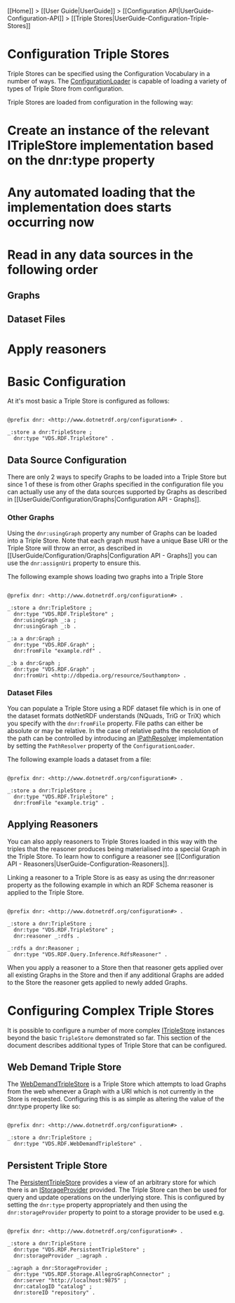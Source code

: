 [[Home]] > [[User Guide|UserGuide]] > [[Configuration API|UserGuide-Configuration-API]] > [[Triple Stores|UserGuide-Configuration-Triple-Stores]]

# Configuration Triple Stores 

Triple Stores can be specified using the Configuration Vocabulary in a number of ways. The [ConfigurationLoader](https://dotnetrdf.github.io/api/html/T_VDS_RDF_Configuration_ConfigurationLoader.htm) is capable of loading a variety of types of Triple Store from configuration.

Triple Stores are loaded from configuration in the following way:

# Create an instance of the relevant ITripleStore implementation based on the dnr:type property
# Any automated loading that the implementation does starts occurring now
# Read in any data sources in the following order
## Graphs
## Dataset Files
# Apply reasoners

# Basic Configuration 

At it's most basic a Triple Store is configured as follows:

```turtle

@prefix dnr: <http://www.dotnetrdf.org/configuration#> .

_:store a dnr:TripleStore ;
  dnr:type "VDS.RDF.TripleStore" .
```

## Data Source Configuration 

There are only 2 ways to specify Graphs to be loaded into a Triple Store but since 1 of these is from other Graphs specified in the configuration file you can actually use any of the data sources supported by Graphs as described in [[UserGuide/Configuration/Graphs|Configuration API - Graphs]].

### Other Graphs 

Using the `dnr:usingGraph` property any number of Graphs can be loaded into a Triple Store. Note that each graph must have a unique Base URI or the Triple Store will throw an error, as described in [[UserGuide/Configuration/Graphs|Configuration API - Graphs]] you can use the `dnr:assignUri` property to ensure this.

The following example shows loading two graphs into a Triple Store

```turtle

@prefix dnr: <http://www.dotnetrdf.org/configuration#> .

_:store a dnr:TripleStore ;
  dnr:type "VDS.RDF.TripleStore" ;
  dnr:usingGraph _:a ;
  dnr:usingGraph _:b .

_:a a dnr:Graph ;
  dnr:type "VDS.RDF.Graph" ;
  dnr:fromFile "example.rdf" .

_:b a dnr:Graph ;
  dnr:type "VDS.RDF.Graph" ;
  dnr:fromUri <http://dbpedia.org/resource/Southampton> .
```

### Dataset Files 

You can populate a Triple Store using a RDF dataset file which is in one of the dataset formats dotNetRDF understands (NQuads, TriG or TriX) which you specify with the `dnr:fromFile` property. File paths can either be absolute or may be relative. In the case of relative paths the resolution of the path can be controlled by introducing an [IPathResolver](https://dotnetrdf.github.io/api/html/T_VDS_RDF_Configuration_IPathResolver.htm) implementation by setting the `PathResolver` property of the `ConfigurationLoader`.

The following example loads a dataset from a file:

```turtle

@prefix dnr: <http://www.dotnetrdf.org/configuration#> .

_:store a dnr:TripleStore ;
  dnr:type "VDS.RDF.TripleStore" ;
  dnr:fromFile "example.trig" .
```

## Applying Reasoners 

You can also apply reasoners to Triple Stores loaded in this way with the triples that the reasoner produces being materialised into a special Graph in the Triple Store. To learn how to configure a reasoner see [[Configuration API - Reasoners|UserGuide-Configuration-Reasoners]].

Linking a reasoner to a Triple Store is as easy as using the dnr:reasoner property as the following example in which an RDF Schema reasoner is applied to the Triple Store.

```turtle

@prefix dnr: <http://www.dotnetrdf.org/configuration#> .

_:store a dnr:TripleStore ;
  dnr:type "VDS.RDF.TripleStore" ;
  dnr:reasoner _:rdfs .

_:rdfs a dnr:Reasoner ;
  dnr:type "VDS.RDF.Query.Inference.RdfsReasoner" .
```

When you apply a reasoner to a Store then that reasoner gets applied over all existing Graphs in the Store and then if any additional Graphs are added to the Store the reasoner gets applied to newly added Graphs.

# Configuring Complex Triple Stores 

It is possible to configure a number of more complex [ITripleStore](https://dotnetrdf.github.io/api/html/T_VDS_RDF_ITripleStore.htm) instances beyond the basic `TripleStore` demonstrated so far. This section of the document describes additional types of Triple Store that can be configured.

## Web Demand Triple Store 

The [WebDemandTripleStore](https://dotnetrdf.github.io/api/html/T_VDS_RDF_WebDemandTripleStore.htm) is a Triple Store which attempts to load Graphs from the web whenever a Graph with a URI which is not currently in the Store is requested. Configuring this is as simple as altering the value of the dnr:type property like so:

```turtle

@prefix dnr: <http://www.dotnetrdf.org/configuration#> .

_:store a dnr:TripleStore ;
  dnr:type "VDS.RDF.WebDemandTripleStore" .
```

## Persistent Triple Store 

The [PersistentTripleStore](https://dotnetrdf.github.io/api/html/T_VDS_RDF_PersistentTripleStore.htm) provides a view of an arbitrary store for which there is an [IStorageProvider](https://dotnetrdf.github.io/api/html/T_VDS_RDF_Storage_IStorageProvider.htm) provided. The Triple Store can then be used for query and update operations on the underlying store. This is configured by setting the `dnr:type` property appropriately and then using the `dnr:storageProvider` property to point to a storage provider to be used e.g.

```turtle

@prefix dnr: <http://www.dotnetrdf.org/configuration#> .

_:store a dnr:TripleStore ;
  dnr:type "VDS.RDF.PersistentTripleStore" ;
  dnr:storageProvider _:agraph .

_:agraph a dnr:StorageProvider ;
  dnr:type "VDS.RDF.Storage.AllegroGraphConnector" ;
  dnr:server "http://localhost:9875" ;
  dnr:catalogID "catalog" ;
  dnr:storeID "repository" .
```